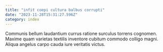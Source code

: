 ```yaml
---
title: "infit coepi cultura balbus corrupti"
date: "2023-11-28T15:31:27.596Z"
category: index
---
```

Communis bellum laudantium currus ratione surculus torrens cognomen. Maxime quam varietas textilis inventore cubitum commodo colligo magni. Aliqua angelus carpo cauda iure veritatis victus.